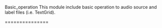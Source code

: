 Basic_operation
This module include basic operation to audio source and label files (i.e. TextGrid).

===============
